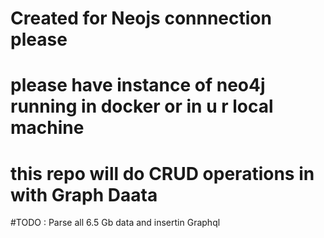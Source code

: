 # Created for Neojs connnection please

# please have instance of neo4j running in docker or in u r local machine

# this repo will do CRUD operations in with Graph Daata

#TODO :
Parse all 6.5 Gb data and insertin Graphql
